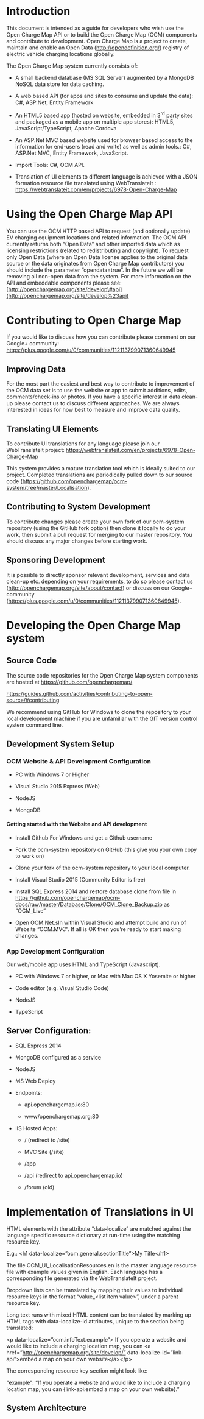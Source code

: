 Introduction
============

This document is intended as a guide for developers who wish use the Open Charge Map API or to build the Open Charge Map (OCM) components and contribute to development. Open Charge Map is a project to create, maintain and enable an Open Data (<http://opendefinition.org/>) registry of electric vehicle charging locations globally.

The Open Charge Map system currently consists of:

-   A small backend database (MS SQL Server) augmented by a MongoDB NoSQL data store for data caching.

-   A web based API (for apps and sites to consume and update the data): C\#, ASP.Net, Entity Framework

-   An HTML5 based app (hosted on website, embedded in 3<sup>rd</sup> party sites and packaged as a mobile app on multiple app stores): HTML5, JavaScript/TypeScript, Apache Cordova

-   An ASP.Net MVC based website used for browser based access to the information for end-users (read and write) as well as admin tools.: C\#, ASP.Net MVC, Entity Framework, JavaScript.

-   Import Tools: C\#, OCM API.

-   Translation of UI elements to different language is achieved with a JSON formation resource file translated using WebTranslateIt : <https://webtranslateit.com/en/projects/6978-Open-Charge-Map>

Using the Open Charge Map API
=============================

You can use the OCM HTTP based API to request (and optionally update) EV charging equipment locations and related information. The OCM API currently returns both “Open Data” and other imported data which as licensing restrictions (related to redistributing and copyright). To request only Open Data (where an Open Data license applies to the original data source or the data originates from Open Charge Map contributors) you should include the parameter “opendata=true”. In the future we will be removing all non-open data from the system. For more information on the API and embeddable components please see: [http://openchargemap.org/site/develop\#api](http://openchargemap.org/site/develop%23api)

Contributing to Open Charge Map
===============================

If you would like to discuss how you can contribute please comment on our Google+ community: <https://plus.google.com/u/0/communities/112113799071360649945>

Improving Data
--------------

For the most part the easiest and best way to contribute to improvement of the OCM data set is to use the website or app to submit additions, edits, comments/check-ins or photos. If you have a specific interest in data clean-up please contact us to discuss different approaches. We are always interested in ideas for how best to measure and improve data quality.

Translating UI Elements
-----------------------

To contribute UI translations for any language please join our WebTranslateIt project: <https://webtranslateit.com/en/projects/6978-Open-Charge-Map>

This system provides a mature translation tool which is ideally suited to our project. Completed translations are periodically pulled down to our source code (<https://github.com/openchargemap/ocm-system/tree/master/Localisation>).

Contributing to System Development
----------------------------------

To contribute changes please create your own fork of our ocm-system repository (using the GitHub fork option) then clone it locally to do your work, then submit a pull request for merging to our master repository. You should discuss any major changes before starting work.

Sponsoring Development
----------------------

It is possible to directly sponsor relevant development, services and data clean-up etc. depending on your requirements, to do so please contact us (<http://openchargemap.org/site/about/contact>) or discuss on our Google+ community (<https://plus.google.com/u/0/communities/112113799071360649945>).

Developing the Open Charge Map system
=====================================

Source Code
-----------

The source code repositories for the Open Charge Map system components are hosted at <https://github.com/openchargemap/>

<https://guides.github.com/activities/contributing-to-open-source/#contributing>

We recommend using GitHub for Windows to clone the repository to your local development machine if you are unfamiliar with the GIT version control system command line.

Development System Setup
------------------------

### OCM Website & API Development Configuration

-   PC with Windows 7 or Higher

-   Visual Studio 2015 Express (Web)

-   NodeJS

-   MongoDB

#### Getting started with the Website and API development

-   Install Github For Windows and get a Github username

-   Fork the ocm-system repository on GitHub (this give you your own copy to work on)

-   Clone your fork of the ocm-system repository to your local computer.

-   Install Visual Studio 2015 (Community Editor is free)

-   Install SQL Express 2014 and restore database clone from file in <https://github.com/openchargemap/ocm-docs/raw/master/Database/Clone/OCM_Clone_Backup.zip> as “OCM\_Live”

-   Open OCM.Net.sln within Visual Studio and attempt build and run of Website “OCM.MVC”. If all is OK then you’re ready to start making changes.

### App Development Configuration

Our web/mobile app uses HTML and TypeScript (Javascript).

-   PC with Windows 7 or higher, or Mac with Mac OS X Yosemite or higher

-   Code editor (e.g. Visual Studio Code)

-   NodeJS

-   TypeScript

Server Configuration:
---------------------

-   SQL Express 2014

-   MongoDB configured as a service

-   NodeJS

-   MS Web Deploy

-   Endpoints:

    -   api.openchargemap.io:80

    -   www/openchargemap.org:80

-   IIS Hosted Apps:

    -   / (redirect to /site)

    -   MVC Site (/site)

    -   /app

    -   /api (redirect to api.openchargemap.io)

    -   /forum (old)

Implementation of Translations in UI
====================================

HTML elements with the attribute “data-localize” are matched against the language specific resource dictionary at run-time using the matching resource key.

E.g.: &lt;h1 data-localize=”ocm.general.sectionTitle”&gt;My Title&lt;/h1&gt;

The file OCM\_UI\_LocalisationResources.en is the master language resource file with example values given in English. Each language has a corresponding file generated via the WebTranslateIt project.

Dropdown lists can be translated by mapping their values to individual resource keys in the format “value\_&lt;list item value&gt;”, under a parent resource key.

Long text runs with mixed HTML content can be translated by marking up HTML tags with data-localize-id attributes, unique to the section being translated:

&lt;p data-localize=”ocm.infoText.example”&gt; If you operate a website and would like to include a charging location map, you can &lt;a href=”http://openchargemap.org/site/develop/” data-localize-id=”link-api”&gt;embed a map on your own website&lt;/a&gt;&lt;/p&gt;

The corresponding resource key section might look like:

"example": “If you operate a website and would like to include a charging location map, you can {link-api:embed a map on your own website}.”

System Architecture
-------------------
